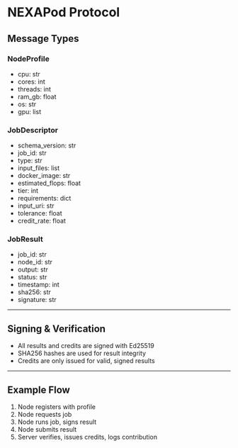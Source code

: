 # NEXAPod Protocol

## Message Types

### NodeProfile
- cpu: str
- cores: int
- threads: int
- ram_gb: float
- os: str
- gpu: list

### JobDescriptor
- schema_version: str
- job_id: str
- type: str
- input_files: list
- docker_image: str
- estimated_flops: float
- tier: int
- requirements: dict
- input_uri: str
- tolerance: float
- credit_rate: float

### JobResult
- job_id: str
- node_id: str
- output: str
- status: str
- timestamp: int
- sha256: str
- signature: str

---

## Signing & Verification

- All results and credits are signed with Ed25519
- SHA256 hashes are used for result integrity
- Credits are only issued for valid, signed results

---

## Example Flow

1. Node registers with profile
2. Node requests job
3. Node runs job, signs result
4. Node submits result
5. Server verifies, issues credits, logs contribution

